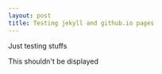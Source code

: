 ```yaml
---
layout: post
title: Testing jekyll and github.io pages
---
```


Just testing stuffs


This shouldn't be displayed
